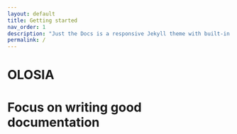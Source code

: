 ```yaml
---
layout: default
title: Getting started
nav_order: 1
description: "Just the Docs is a responsive Jekyll theme with built-in search that is easily customizable and hosted on GitHub Pages."
permalink: /
---
```


# OLOSIA
# Focus on writing good documentation

